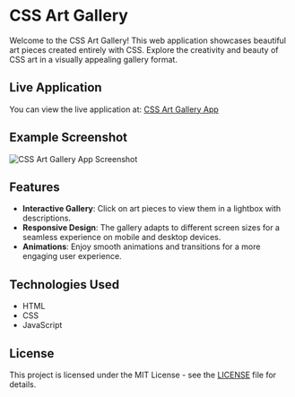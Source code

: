 # CSS Art Gallery

Welcome to the CSS Art Gallery! This web application showcases beautiful art pieces created entirely with CSS. Explore the creativity and beauty of CSS art in a visually appealing gallery format.

## Live Application

You can view the live application at: [CSS Art Gallery App](https://samuelson777.github.io/css-art-gallery/)

## Example Screenshot
![CSS Art Gallery App Screenshot](https://github.com/user-attachments/assets/712910f4-0e20-4334-924d-dc54c9158bcf)

## Features

- **Interactive Gallery**: Click on art pieces to view them in a lightbox with descriptions.
- **Responsive Design**: The gallery adapts to different screen sizes for a seamless experience on mobile and desktop devices.
- **Animations**: Enjoy smooth animations and transitions for a more engaging user experience.

## Technologies Used

- HTML
- CSS
- JavaScript

## License
This project is licensed under the MIT License - see the [LICENSE](https://github.com/Samuelson777/css-art-gallery/blob/main/LICENSE) file for details.
